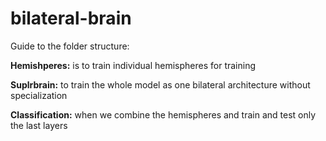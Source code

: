 # bilateral-brain

Guide to the folder structure:

**Hemishperes:** is to train individual hemispheres for training

**Suplrbrain:** to train the whole model as one bilateral architecture without specialization

**Classification:** when we combine the hemispheres and train and test only the last layers
